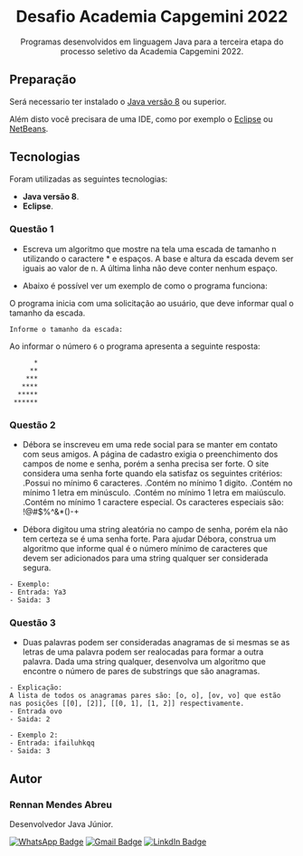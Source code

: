 <h1 align="center">Desafio Academia Capgemini 2022</h1>

<p align="center">Programas desenvolvidos em linguagem Java para a terceira etapa do processo seletivo da Academia Capgemini 2022.</p>


## Preparação

Será necessario ter instalado o [Java versão 8](https://www.oracle.com/br/java/technologies/javase/jdk11-archive-downloads.html) ou superior.

Além disto você precisara de uma IDE, como por exemplo o [Eclipse](https://www.eclipse.org/downloads/) ou [NetBeans](https://netbeans.apache.org/download/index.html).

##  Tecnologias

Foram utilizadas as seguintes tecnologias:

- <b>Java versão 8</b>.
- <b>Eclipse</b>.

### Questão 1
 
- Escreva um algoritmo que mostre na tela uma escada de tamanho n utilizando o caractere * e espaços. A base e altura da escada devem ser iguais ao valor de n. A última linha não deve conter nenhum espaço.

- Abaixo é possível ver um exemplo de como o programa funciona:

O programa inicia com uma solicitação ao usuário, que deve informar qual o tamanho da escada.
   
   ```
   Informe o tamanho da escada:
   ```
   Ao informar o número `6` o programa apresenta a seguinte resposta:
   ```
         *
        **
       ***
      ****
     *****
    ******
  
   ```
   
### Questão 2

- Débora se inscreveu em uma rede social para se manter em contato com seus amigos. A página de cadastro exigia o preenchimento dos campos de nome e senha, porém a senha precisa ser forte. O site considera uma senha forte quando ela satisfaz os seguintes critérios:
.Possui no mínimo 6 caracteres.
.Contém no mínimo 1 digito.
.Contém no mínimo 1 letra em minúsculo.
.Contém no mínimo 1 letra em maiúsculo.
.Contém no mínimo 1 caractere especial. Os caracteres especiais são: !@#$%^&*()-+

- Débora digitou uma string aleatória no campo de senha, porém ela não tem certeza se é uma senha forte. Para ajudar Débora, construa um algoritmo que informe qual é o número mínimo de caracteres que devem ser adicionados para uma string qualquer ser considerada segura.
 ```
- Exemplo: 
- Entrada: Ya3
- Saida: 3
```

### Questão 3

- Duas palavras podem ser consideradas anagramas de si mesmas se as letras de uma palavra podem ser realocadas para formar a outra palavra. Dada uma string qualquer, desenvolva um algoritmo que encontre o número de pares de substrings que são anagramas.

```
- Explicação:
A lista de todos os anagramas pares são: [o, o], [ov, vo] que estão nas posições [[0], [2]], [[0, 1], [1, 2]] respectivamente. 
- Entrada ovo
- Saida: 2
```

```
- Exemplo 2:
- Entrada: ifailuhkqq
- Saida: 3
```


## Autor


### Rennan Mendes Abreu

Desenvolvedor Java Júnior.

[![WhatsApp Badge](https://img.shields.io/badge/WhatsApp-25D366?style=for-the-badge&logo=whatsapp&logoColor=white)](https://api.whatsapp.com/send?phone=5511952114295) 
[![Gmail Badge](https://img.shields.io/badge/Gmail-D14836?style=for-the-badge&logo=gmail&logoColor=white&link=mailto:amrennan@gmail.com)](mailto:amrennan@gmail.com)
[![LinkdIn Badge](https://img.shields.io/badge/LinkedIn-0077B5?style=for-the-badge&logo=linkedin&logoColor=whit)](https://www.linkedin.com/in/rennan-mendes-50493b204/)
